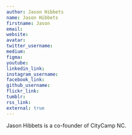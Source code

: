 ```yaml
---
author: Jason Hibbets
name: Jason Hibbets
firstname: Jason
email: 
website: 
avatar: 
twitter_username: 
medium: 
figma: 
youtube: 
linkedin_link: 
instagram_username: 
facebook_link: 
github_username: 
flickr_link: 
tumblr: 
rss_link: 
external: true
---
```


Jason Hibbets is a co-founder of CityCamp NC. 